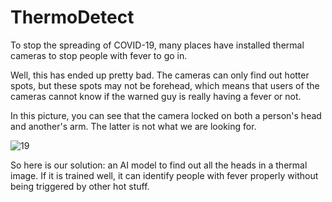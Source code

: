 # ThermoDetect
To stop the spreading of COVID-19, many places have installed thermal cameras to stop people with fever to go in.

Well, this has ended up pretty bad. The cameras can only find out hotter spots, but these spots may not be forehead, which means that users of the cameras cannot know if the warned guy is really having a fever or not.

In this picture, you can see that the camera locked on both a person's head and another's arm. The latter is not what we are looking for.

![19](https://user-images.githubusercontent.com/81124939/170424126-a1d35ab6-04ae-4bf8-b97c-2873b814e165.png)

So here is our solution: an AI model to find out all the heads in a thermal image. If it is trained well, it can identify people with fever properly without being triggered by other hot stuff.
